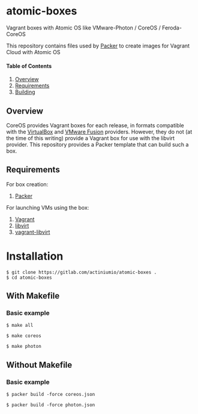 # atomic-boxes

Vagrant boxes with Atomic OS like VMware-Photon / CoreOS / Feroda-CoreOS

This repository contains files used by [Packer](https://www.packer.io/) to create images for Vagrant Cloud with Atomic OS

#### Table of Contents

1. [Overview](#overview)
2. [Requirements](#requirements)
3. [Building](#building)

## Overview

CoreOS provides Vagrant boxes for each release, in formats compatible with the [VirtualBox](http://alpha.release.core-os.net/amd64-usr/current/coreos_production_vagrant.json) and [VMware Fusion](http://alpha.release.core-os.net/amd64-usr/current/coreos_production_vagrant_vmware_fusion.json) providers. However, they do not (at the time of this writing) provide a Vagrant box for use with the libvirt provider. This repository provides a Packer template that can build such a box.

## Requirements

For box creation:

1. [Packer](https://www.packer.io/downloads.html)

For launching VMs using the box:

1. [Vagrant](http://www.vagrantup.com/downloads.html)
2. [libvirt](http://libvirt.org/)
3. [vagrant-libvirt](https://github.com/pradels/vagrant-libvirt)

# Installation
```
$ git clone https://gitlab.com/actiniumio/atomic-boxes .
$ cd atomic-boxes
```

## With Makefile

### Basic example
```
$ make all
```
```
$ make coreos
```
```
$ make photon
```
## Without Makefile

### Basic example
```
$ packer build -force coreos.json
```
```
$ packer build -force photon.json
```
